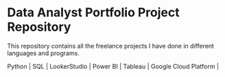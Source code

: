 # Data Analyst Portfolio Project Repository
This repository contains all the freelance projects I have done in different languages and programs. 

Python |
SQL |
LookerStudio |
Power BI |
Tableau |
Google Cloud Platform |
